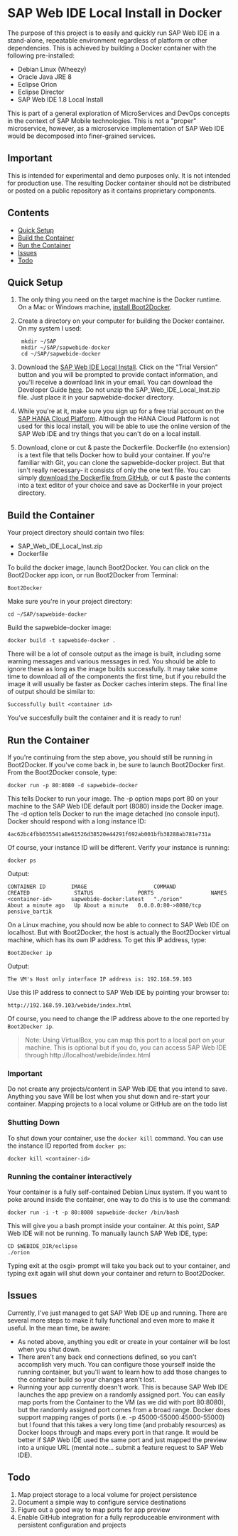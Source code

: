 # SAP Web IDE Local Install in Docker
The purpose of this project is to easily and quickly run SAP Web IDE in a stand-alone, repeatable environment regardless of platform or other dependencies. This is achieved by building a Docker container with the following pre-installed:
- Debian Linux (Wheezy)
- Oracle Java JRE 8
- Eclipse Orion
- Eclipse Director
- SAP Web IDE 1.8 Local Install

This is part of a general exploration of MicroServices and DevOps concepts in the context of SAP Mobile technologies. This is not a "proper" microservice, however, as a microservice implementation of SAP Web IDE would be decomposed into finer-grained services.
## Important
This is intended for experimental and demo purposes only. It is not intended for production use. The resulting Docker container should not be distributed or posted on a public repository as it contains proprietary components.
## Contents
* [Quick Setup](#quick-setup)
* [Build the Container](#build-the-container)
* [Run the Container](#run-the-container)
* [Issues](#issues)
* [Todo](#todo)

## Quick Setup
1. The only thing you need on the target machine is the Docker runtime. On a Mac or Windows machine, [install Boot2Docker](https://docs.docker.com/installation/#installation 'Docker Installation').
2. Create a directory on your computer for building the Docker container. On my system I used:

        mkdir ~/SAP
        mkdir ~/SAP/sapwebide-docker
        cd ~/SAP/sapwebide-docker

3. Download the [SAP Web IDE Local Install](https://store.sap.com/sap/cp/ui/resources/store/html/SolutionDetails.html?pid=0000013489&catID=&pcntry=US&sap-language=EN&_cp_id=id-1413816705087-0 'SAP Web IDE Local Install Trial'). Click on the "Trial Version" button and you will be prompted to provide contact information, and you'll receive a download link in your email. You can download the Developer Guide [here](http://www.sdn.sap.com/irj/scn/index?rid=/library/uuid/d010835c-b539-3210-6eb6-906c58d3c573&overridelayout=true 'SAP Web IDE Developer Guide'). Do not unzip the SAP_Web_IDE_Local_Inst.zip file. Just place it in your sapwebide-docker directory.
4. While you're at it, make sure you sign up for a free trial account on the [SAP HANA Cloud Platform](http://hcp.sap.com/developers/TutorialCatalog/nat100_01_native_hana_getting_hana_trial.html 'SAP HCP Free Trial'). Although the HANA Cloud Platform is not used for this local install, you will be able to use the online version of the SAP Web IDE and try things that you can't do on a local install.
5. Download, clone or cut & paste the Dockerfile. Dockerfile (no extension) is a text file that tells Docker how to build your container. If you're familiar with Git, you can clone the sapwebide-docker project. But that isn't really necessary- it consists of only the one text file. You can simply [download the Dockerfile from GitHub](https://raw.githubusercontent.com/ericsolberg/sapwebide-docker/master/Dockerfile 'Dockerfile'), or cut & paste the contents into a text editor of your choice and save as Dockerfile in your project directory.

## Build the Container

Your project directory should contain two files:

* SAP_Web_IDE_Local_Inst.zip
* Dockerfile

To build the docker image, launch Boot2Docker. You can click on the Boot2Docker app icon, or run Boot2Docker from Terminal:

    Boot2Docker
Make sure you're in your project directory:

    cd ~/SAP/sapwebide-docker
Build the sapwebide-docker image:

    docker build -t sapwebide-docker .
There will be a lot of console output as the image is built, including some warning messages and various messages in red. You should be able to ignore these as long as the image builds successfully. It may take some time to download all of the components the first time, but if you rebuild the image it will usually be faster as Docker caches interim steps. The final line of output should be similar to:

    Successfully built <container id>
You've succesfully built the container and it is ready to run!
## Run the Container
If you're continuing from the step above, you should still be running in Boot2Docker. If you've come back in, be sure to launch Boot2Docker first. From the Boot2Docker console, type:

    docker run -p 80:8080 -d sapwebide-docker
This tells Docker to run your image.  The -p option maps port 80 on your machine to the SAP Web IDE default port (8080) inside the Docker image. The -d option tells Docker to run the image detached (no console input). Docker should respond with a long instance ID:

    4ac62bc4fbb035541a8e61526d38520e44291f692ab001bfb38288ab781e731a
Of course, your instance ID will be different. Verify your instance is running:

    docker ps
Output:

    CONTAINER ID        IMAGE                     COMMAND             CREATED              STATUS              PORTS                  NAMES
    <container-id>      sapwebide-docker:latest   "./orion"           About a minute ago   Up About a minute   0.0.0.0:80->8080/tcp   pensive_bartik
On a Linux machine, you should now be able to connect to SAP Web IDE on localhost. But with Boot2Docker, the host is actually the Boot2Docker virtual machine, which has its own IP address. To get this IP address, type:

    Boot2Docker ip
Output:

    The VM's Host only interface IP address is: 192.168.59.103
Use this IP address to connect to SAP Web IDE by pointing your browser to:

    http://192.168.59.103/webide/index.html
Of course, you need to change the IP address above to the one reported by `Boot2Docker ip`.
> Note: Using VirtualBox, you can map this port to a local port on your machine.
> This is optional but if you do, you can access SAP Web IDE through http://localhost/webide/index.html

### Important
Do not create any projects/content in SAP Web IDE that you intend to save. Anything you save Will be lost when you shut down and re-start your container. Mapping projects to a local volume or GitHub are on the todo list

### Shutting Down
To shut down your container, use the `docker kill` command. You can use the instance ID reported from `docker ps`:

    docker kill <container-id>
### Running the container interactively
Your container is a fully self-contained Debian Linux system. If you want to poke around inside the container, one way to do this is to use the command:

    docker run -i -t -p 80:8080 sapwebide-docker /bin/bash
This will give you a bash prompt inside your container. At this point, SAP Web IDE will not be running. To manually launch SAP Web IDE, type:

    CD $WEBIDE_DIR/eclipse
    ./orion
Typing exit at the osgi> prompt will take you back out to your container, and typing exit again will shut down your container and return to Boot2Docker.
## Issues
Currently, I've just managed to get SAP Web IDE up and running. There are several more steps to make it fully functional and even more to make it useful. In the mean time, be aware:
- As noted above, anything you edit or create in your container will be lost when you shut down.
- There aren't any back end connections defined, so you can't accomplish very much. You can configure those yourself inside the running container, but you'll want to learn how to add those changes to the container build so your changes aren't lost.
- Running your app currently doesn't work. This is because SAP Web IDE launches the app preview on a randomly assigned port. You can easily map ports from the Container to the VM (as we did with port 80:8080), but the randomly assigned port comes from a broad range. Docker does support mapping ranges of ports (i.e. -p 45000-55000:45000-55000) but I found that this takes a very long time (and probably resources) as Docker loops through and maps every port in that range. It would be better if SAP Web IDE used the same port and just mapped the preview into a unique URL (mental note... submit a feature request to SAP Web IDE).
## Todo
1. Map project storage to a local volume for project persistence
2. Document a simple way to configure service destinations
3. Figure out a good way to map ports for app preview
4. Enable GitHub integration for a fully reproduceable environment with persistent configuration and projects

